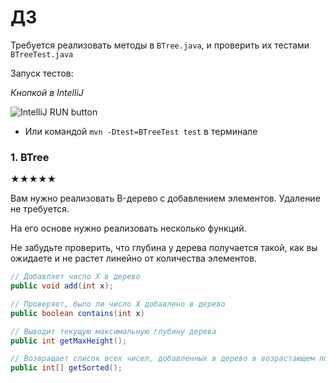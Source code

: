# ДЗ 
Требуется реализовать методы в `BTree.java`, и проверить их тестами `BTreeTest.java`

Запуск тестов: 

*Кнопкой в IntelliJ*

![IntelliJ RUN button](https://i.imgur.com/uHwKybe.png)
* Или командой `mvn -Dtest=BTreeTest test` в терминале

### 1. BTree
★★★★★

Вам нужно реализовать B-дерево с добавлением элементов. Удаление не требуется. 

На его основе нужно реализовать несколько функций. 

Не забудьте проверить, что глубина у дерева получается такой, как вы ожидаете и не растет линейно от количества элементов. 
```java
// Добавляет число X в дерево
public void add(int x);
```
```java
// Проверяет, было ли число X добавлено в дерево
public boolean contains(int x)
```
```java
// Выводит текущую максимальную глубину дерева
public int getMaxHeight();
```

```java
// Возвращает список всех чисел, добавленных в дерево в возрастающем порядке
public int[] getSorted();
```